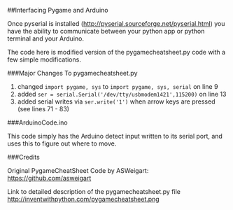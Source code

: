 ##Interfacing Pygame and Arduino


Once pyserial is installed (http://pyserial.sourceforge.net/pyserial.html) you have the ability to communicate between your python app or python terminal and your Arduino.


The code here is modified version of the pygamecheatsheet.py code with a few simple modifications.

###Major Changes To pygamecheatsheet.py

1. changed  `import pygame, sys` to  `import pygame, sys, serial` on line 9
2. added   `ser = serial.Serial('/dev/tty/usbmodem1421',115200)` on line 13
3. added serial writes via `ser.write('1')` when arrow keys are pressed (see lines 71 - 83)

###ArduinoCode.ino

This code simply has the Arduino detect input written to its serial port, and uses this to figure out where to move.


###Credits

Original PygameCheatSheet Code by  ASWeigart:
https://github.com/asweigart

Link to detailed description of the pygamecheatsheet.py file
http://inventwithpython.com/pygamecheatsheet.png




